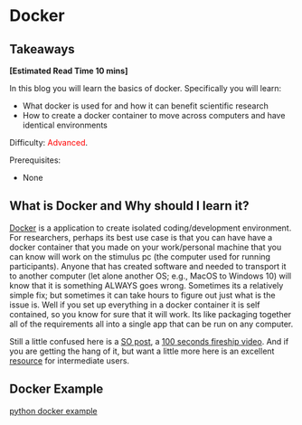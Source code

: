 # Docker

## Takeaways

**[Estimated Read Time 10 mins]**

In this blog you will learn the basics of docker. Specifically you will learn:
- What docker is used for and how it can benefit scientific research
- How to create a docker container to move across computers and have identical environments

Difficulty: <span style="color:red">Advanced</span>.

Prerequisites:
- None


## What is Docker and Why should I learn it?

[Docker](https://www.docker.com/) is a application to create isolated coding/development environment.
For researchers, perhaps its best use case is that you can have have a docker container that you made on your work/personal machine that you can know will work on the stimulus pc (the computer used for running participants).
Anyone that has created software and needed to transport it to another computer (let alone another OS; e.g., MacOS to Windows 10) will know that it is something ALWAYS goes wrong. 
Sometimes its a relatively simple fix; but sometimes it can take hours to figure out just what is the issue is. 
Well if you set up everything in a docker container it is self contained, so you know for sure that it will work.
Its like packaging together all of the requirements all into a single app that can be run on any computer. 

Still a little confused here is a [SO post](https://stackoverflow.com/a/16048358), a [100 seconds fireship video](https://www.youtube.com/watch?v=Gjnup-PuquQ). And if you are getting the hang of it, but want a little more here is an excellent [resource](https://youtu.be/gAkwW2tuIqE) for intermediate users.


## Docker Example

[python docker example](https://docs.docker.com/language/python/build-images/)
